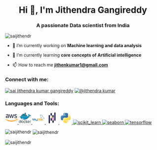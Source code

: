 

<h1 align="center">Hi 👋, I'm Jithendra Gangireddy</h1>
<h3 align="center">A passionate Data scientist from India</h3>

<p align="left"> <img src="https://komarev.com/ghpvc/?username=saijithendr&label=Profile%20views&color=0e75b6&style=flat" alt="saijithendr" /> </p>

- 🔭 I’m currently working on **Machine learning and data analysis**

- 🌱 I’m currently learning **core concepts of Artificial intelligence**

- 📫 How to reach me **jithenkumar1@gmail.com**

<h3 align="left">Connect with me:</h3>
<p align="left">
<a href="https://linkedin.com/in/sai jithendra kumar gangireddy" target="blank"><img align="center" src="https://raw.githubusercontent.com/rahuldkjain/github-profile-readme-generator/master/src/images/icons/Social/linked-in-alt.svg" alt="sai jithendra kumar gangireddy" height="30" width="40" /></a>
<a href="https://www.hackerearth.com/@jithendra kumar" target="blank"><img align="center" src="https://raw.githubusercontent.com/rahuldkjain/github-profile-readme-generator/master/src/images/icons/Social/hackerearth.svg" alt="@jithendra kumar" height="30" width="40" /></a>
</p>

<h3 align="left">Languages and Tools:</h3>
<p align="left"> <a href="https://aws.amazon.com" target="_blank" rel="noreferrer"> <img src="https://raw.githubusercontent.com/devicons/devicon/master/icons/amazonwebservices/amazonwebservices-original-wordmark.svg" alt="aws" width="40" height="40"/> </a> <a href="https://www.docker.com/" target="_blank" rel="noreferrer"> <img src="https://raw.githubusercontent.com/devicons/devicon/master/icons/docker/docker-original-wordmark.svg" alt="docker" width="40" height="40"/> </a> <a href="https://www.mysql.com/" target="_blank" rel="noreferrer"> <img src="https://raw.githubusercontent.com/devicons/devicon/master/icons/mysql/mysql-original-wordmark.svg" alt="mysql" width="40" height="40"/> </a> <a href="https://pandas.pydata.org/" target="_blank" rel="noreferrer"> <img src="https://raw.githubusercontent.com/devicons/devicon/2ae2a900d2f041da66e950e4d48052658d850630/icons/pandas/pandas-original.svg" alt="pandas" width="40" height="40"/> </a> <a href="https://www.python.org" target="_blank" rel="noreferrer"> <img src="https://raw.githubusercontent.com/devicons/devicon/master/icons/python/python-original.svg" alt="python" width="40" height="40"/> </a> <a href="https://scikit-learn.org/" target="_blank" rel="noreferrer"> <img src="https://upload.wikimedia.org/wikipedia/commons/0/05/Scikit_learn_logo_small.svg" alt="scikit_learn" width="40" height="40"/> </a> <a href="https://seaborn.pydata.org/" target="_blank" rel="noreferrer"> <img src="https://seaborn.pydata.org/_images/logo-mark-lightbg.svg" alt="seaborn" width="40" height="40"/> </a> <a href="https://www.tensorflow.org" target="_blank" rel="noreferrer"> <img src="https://www.vectorlogo.zone/logos/tensorflow/tensorflow-icon.svg" alt="tensorflow" width="40" height="40"/> </a> </p>

<p><img align="left" src="https://github-readme-stats.vercel.app/api/top-langs?username=saijithendr&show_icons=true&locale=en&layout=compact" alt="saijithendr" /></p>

<p>&nbsp;<img align="center" src="https://github-readme-stats.vercel.app/api?username=saijithendr&show_icons=true&locale=en" alt="saijithendr" /></p>

<p><img align="center" src="https://github-readme-streak-stats.herokuapp.com/?user=saijithendr&" alt="saijithendr" /></p>


